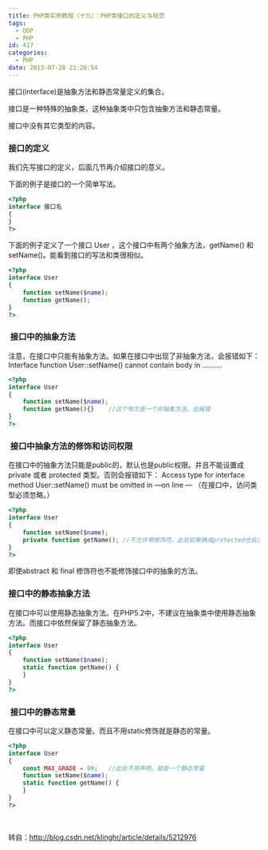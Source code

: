 ```yaml
---
title: PHP类实例教程（十九）：PHP类接口的定义与规范
tags:
  - OOP
  - PHP
id: 417
categories:
  - PHP
date: 2013-07-28 22:20:54
---
```


接口(interface)是抽象方法和静态常量定义的集合。

接口是一种特殊的抽象类，这种抽象类中只包含抽象方法和静态常量。

接口中没有其它类型的内容。

### 接口的定义

我们先写接口的定义，后面几节再介绍接口的意义。

下面的例子是接口的一个简单写法。

```php
<?php
interface 接口名  
{   
}  
?>
```

下面的例子定义了一个接口 User ，这个接口中有两个抽象方法，getName() 和setName()。能看到接口的写法和类很相似。

```php
<?php
interface User  
{  
    function setName($name);  
    function getName();   
}  
?>
```

###  接口中的抽象方法

注意，在接口中只能有抽象方法。如果在接口中出现了非抽象方法，会报错如下： Interface function User::setName() cannot contain body in ……….

```php
<?php
interface User  
{  
    function setName($name);  
    function getName(){}    //这个地方是一个非抽象方法，会报错   
}  
?>
```

###  接口中抽象方法的修饰和访问权限

在接口中的抽象方法只能是public的，默认也是public权限。并且不能设置成 private 或者 protected 类型。否则会报错如下： Access type for interface method User::setName() must be omitted in —on line — （在接口中，访问类型必须忽略。）

```php
<?php
interface User  
{  
    function setName($name);  
    private function getName(); //不允许带修饰符，此处如果换成protected也会出错  
}  
?>
```

即使abstract 和 final 修饰符也不能修饰接口中的抽象的方法。

### 接口中的静态抽象方法

在接口中可以使用静态抽象方法。在PHP5.2中，不建议在抽象类中使用静态抽象方法。而接口中依然保留了静态抽象方法。

```php
<?php
interface User  
{  
    function setName($name);  
    static function getName() {  
    }   
}  
?>
```

###  接口中的静态常量

在接口中可以定义静态常量。而且不用static修饰就是静态的常量。

```php
<?php
interface User  
{  
    const MAX_GRADE = 99;   //此处不用声明，就是一个静态常量  
    function setName($name);  
    static function getName() {  
    }   
}  
?>
```

&nbsp;

转自：http://blog.csdn.net/klinghr/article/details/5212976